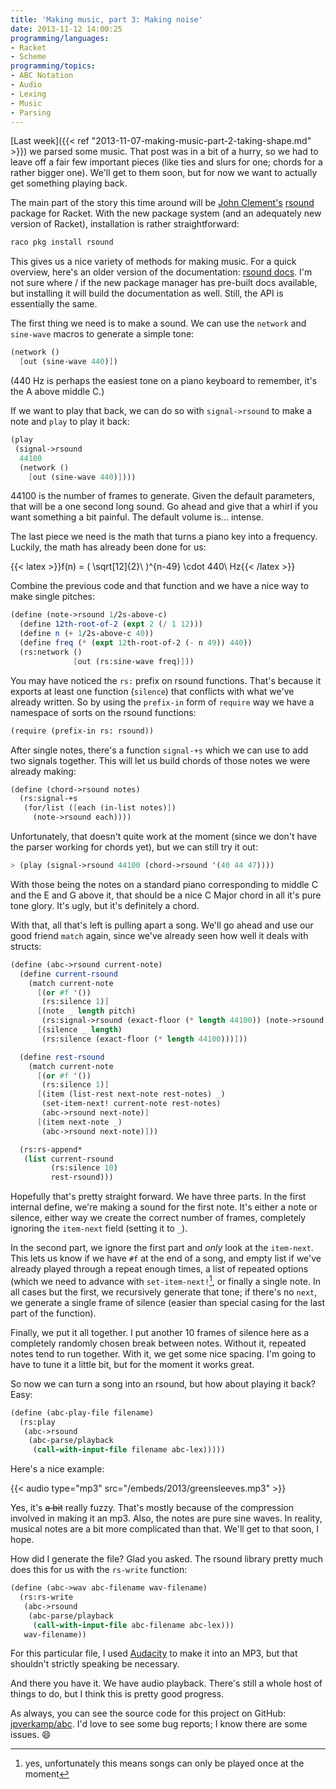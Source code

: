 ```yaml
---
title: 'Making music, part 3: Making noise'
date: 2013-11-12 14:00:25
programming/languages:
- Racket
- Scheme
programming/topics:
- ABC Notation
- Audio
- Lexing
- Music
- Parsing
---
```

[Last week]({{< ref "2013-11-07-making-music-part-2-taking-shape.md" >}}) we parsed some music. That post was in a bit of a hurry, so we had to leave off a fair few important pieces (like ties and slurs for one; chords for a rather bigger one). We'll get to them soon, but for now we want to actually get something playing back.

<!--more-->

The main part of the story this time around will be <a href="https://github.com/jbclements">John Clement's</a> <a href="https://github.com/jbclements/RSound/tree/master/">rsound </a>package for Racket. With the new package system (and an adequately new version of Racket), installation is rather straightforward:

```bash
raco pkg install rsound
```

This gives us a nice variety of methods for making music. For a quick overview, here's an older version of the documentation: <a href="http://planet.racket-lang.org/package-source/clements/rsound.plt/4/4/planet-docs/rsound/index.html">rsound docs</a>. I'm not sure where / if the new package manager has pre-built docs available, but installing it will build the documentation as well. Still, the API is essentially the same.

The first thing we need is to make a sound. We can use the `network` and `sine-wave` macros to generate a simple tone:

```scheme
(network ()
  [out (sine-wave 440)])
```

(440 Hz is perhaps the easiest tone on a piano keyboard to remember, it's the A above middle C.)

If we want to play that back, we can do so with `signal->rsound` to make a note and `play` to play it back:

```scheme
(play
 (signal->rsound
  44100
  (network ()
    [out (sine-wave 440)])))
```

44100 is the number of frames to generate. Given the default parameters, that will be a one second long sound. Go ahead and give that a whirl if you want something a bit painful. The default volume is... intense.

The last piece we need is the math that turns a piano key into a frequency. Luckily, the math has already been done for us:

{{< latex >}}f(n) = ( \sqrt[12]{2}\ )^{n-49} \cdot 440\ Hz{{< /latex >}}

Combine the previous code and that function and we have a nice way to make single pitches:

```scheme
(define (note->rsound 1/2s-above-c)
  (define 12th-root-of-2 (expt 2 (/ 1 12)))
  (define n (+ 1/2s-above-c 40))
  (define freq (* (expt 12th-root-of-2 (- n 49)) 440))
  (rs:network ()
              [out (rs:sine-wave freq)]))
```

You may have noticed the `rs:` prefix on rsound functions. That's because it exports at least one function (`silence`) that conflicts with what we've already written. So by using the `prefix-in` form of `require` way we have a namespace of sorts on the rsound functions:

```scheme
(require (prefix-in rs: rsound))
```

After single notes, there's a function `signal-+s` which we can use to add two signals together. This will let us build chords of those notes we were already making:

```scheme
(define (chord->rsound notes)
  (rs:signal-+s
   (for/list ([each (in-list notes)])
     (note->rsound each))))
```

Unfortunately, that doesn't quite work at the moment (since we don't have the parser working for chords yet), but we can still try it out:

```scheme
> (play (signal->rsound 44100 (chord->rsound '(40 44 47))))
```

With those being the notes on a standard piano corresponding to middle C and the E and G above it, that should be a nice C Major chord in all it's pure tone glory. It's ugly, but it's definitely a chord.

With that, all that's left is pulling apart a song. We'll go ahead and use our good friend `match` again, since we've already seen how well it deals with structs:

```scheme
(define (abc->rsound current-note)
  (define current-rsound
    (match current-note
      [(or #f '())
       (rs:silence 1)]
      [(note _ length pitch)
       (rs:signal->rsound (exact-floor (* length 44100)) (note->rsound pitch))]
      [(silence _ length)
       (rs:silence (exact-floor (* length 44100)))]))

  (define rest-rsound
    (match current-note
      [(or #f '())
       (rs:silence 1)]
      [(item (list-rest next-note rest-notes) _)
       (set-item-next! current-note rest-notes)
       (abc->rsound next-note)]
      [(item next-note _)
       (abc->rsound next-note)]))

  (rs:rs-append*
   (list current-rsound
         (rs:silence 10)
         rest-rsound)))
```

Hopefully that's pretty straight forward. We have three parts. In the first internal define, we're making a sound for the first note. It's either a note or silence, either way we create the correct number of frames, completely ignoring the `item-next` field (setting it to `_`).

In the second part, we ignore the first part and *only* look at the `item-next`. This lets us know if we have `#f` at the end of a song, and empty list if we've already played through a repeat enough times, a list of repeated options (which we need to advance with `set-item-next!`[^1], or finally a single note. In all cases but the first, we recursively generate that tone; if there's no `next`, we generate a single frame of silence (easier than special casing for the last part of the function).

Finally, we put it all together. I put another 10 frames of silence here as a completely randomly chosen break between notes. Without it, repeated notes tend to run together. With it, we get some nice spacing. I'm going to have to tune it a little bit, but for the moment it works great.

So now we can turn a song into an rsound, but how about playing it back? Easy:

```scheme
(define (abc-play-file filename)
  (rs:play
   (abc->rsound
    (abc-parse/playback
     (call-with-input-file filename abc-lex)))))
```

Here's a nice example:

{{< audio type="mp3" src="/embeds/2013/greensleeves.mp3" >}}

Yes, it's ~~a bit~~ really fuzzy. That's mostly because of the compression involved in making it an mp3. Also, the notes are pure sine waves. In reality, musical notes are a bit more complicated than that. We'll get to that soon, I hope.

How did I generate the file? Glad you asked. The rsound library pretty much does this for us with the `rs-write` function:

```scheme
(define (abc->wav abc-filename wav-filename)
  (rs:rs-write
   (abc->rsound
    (abc-parse/playback
     (call-with-input-file abc-filename abc-lex)))
   wav-filename))
```

For this particular file, I used <a href="http://audacity.sourceforge.net/">Audacity</a> to make it into an MP3, but that shouldn't strictly speaking be necessary.

And there you have it. We have audio playback. There's still a whole host of things to do, but I think this is pretty good progress.

As always, you can see the source code for this project on GitHub: <a href="https://github.com/jpverkamp/abc/">jpverkamp/abc</a>. I'd love to see some bug reports; I know there are some issues. :smile:

[^1]: yes, unfortunately this means songs can only be played once at the moment